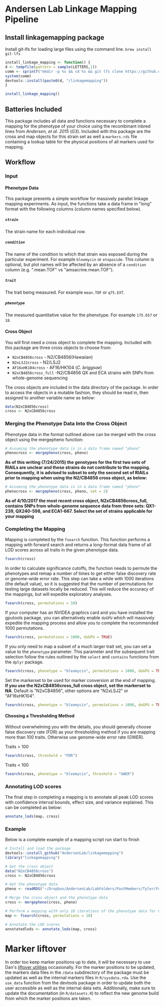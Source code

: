 # Andersen Lab Linkage Mapping Pipeline

## Install linkagemapping package

Install git-lfs for loading large files using the command line. ```brew install git-lfs```

```r
install_linkage_mapping <- function() {
d <- tempfile(pattern = sample(LETTERS,1))
comm <- sprintf("mkdir -p %s && cd %s && git lfs clone https://github.com/AndersenLab/linkagemapping",d, d)
system(comm)
devtools::install(paste0(d, "/linkagemapping"))
}

install_linkage_mapping()
```

## Batteries Included

This package includes all data and functions necessary to complete a mapping for the phenotype of your choice using the recombinant inbred lines from *Andersen, et al. 2015* (*G3*). Included with this package are the cross and map objects for this strain set as well a `markers.rds` file containing a lookup table for the physical positions of all markers used for mapping.

## Workflow

### Input

#### Phenotype Data

This package presents a simple workflow for massively parallel linkage mapping experiments. As input, the functions take a data frame in "long" format with the following columns (column names specified below).

##### `strain`

The strain name for each individual row.

##### `condition`

The name of the condition to which that strain was exposed during the particular experiment. For example `bleomycin` or `etoposide`. This column is optional, but plot names will be affected by an absence of a `condition` column (e.g. ".mean.TOF" vs "amsacrine.mean.TOF").

##### `trait`

The trait being measured. For example `mean.TOF` or `q75.EXT`.

##### `phenotype`

The measured quantitative value for the phenotype. For example `175.657` or `18`.

#### Cross Object

You will first need a cross object to complete the mapping. Included with this package are three cross objects to choose from:

+ `N2xCB4856cross` - N2/CB4856(Hawaiian)
+ `N2xLSJ2cross` - N2/LSJ2
+ `AF16xHK104cross` - AF16/HK104 (*C. briggsae*)
+ `N2xCB4856cross_full` -N2/CB4856 QX and ECA strains with SNPs from whole-genome sequencing

The cross objects are included in the data directory of the package. In order to access the objects in a mutable fashion, they should be read in, then assigned to another variable name as below:

```r
data(N2xCB4856cross)
cross <- N2xCB4856cross
```

### Merging the Phenotype Data Into the Cross Object

Phenotype data in the format outlined above can be merged with the cross object using the mergepheno function:

```r
# Assuming the phenotype data is in a data frame named "pheno"
phenocross <- mergepheno(cross, pheno)
```

**As of this writing (7/24/2015) the genotypes for the first two sets of RIAILs are unclear and these strains do not contribute to the mapping. Consequently, it is advised to subset to only the second set of RIAILs prior to mapping when using the N2/CB4856 cross object, as below:**

```r
# Assuming the phenotype data is in a data frame named "pheno"
phenocross <- mergepheno(cross, pheno, set = 2)
```

**As of 4/10/2017 the most recent cross object, N2xCB4856cross_full, contains SNPs from whole-genome sequence data from three sets: QX1-239, QX240-598, and ECA1-667. Select the set of strains applicable for your mapping**

### Completing the Mapping

Mapping is completed by the `fsearch` function. This function performs a mapping with forward search and returns a long-format data frame of all LOD scores across all traits in the given phenotype data.

```r
fsearch(cross)
```

In order to calculate significance cutoffs, the function needs to permute the phenotypes and remap a number of times to get either false discovery rate or genome-wide error rate. This step can take a while with 1000 iterations (the default value), so it is suggested that the number of permutations for testing large datasets locally be reduced. This will reduce the accuracy of the mappings, but will expedite exploratory analyses.

```r
fsearch(cross, permutations = 10)
```

If your computer has an NVIDEA graphics card and you have installed the gputools package, you can alternatively enable `doGPU` which will massively expedite the mapping process and allow you to complete the recommended 1000 permutations.


```r
fsearch(cross, permutations = 1000, doGPU = TRUE)
```

If you only need to map a subset of a much larger trait set, you can set a value to the `phenotype` parameter. This parameter and the subsequent trait selection follow the rules outlined by the `select` and `contains` functions from the `dplyr` package.

```r
fsearch(cross, phenotype = "bleomycin", permutations = 1000, doGPU = TRUE)
```

Set the markerset to be used for marker conversion at the end of mapping. **If you use the N2xCB4856cross_full cross object, set the markerset to NA**. Default is "N2xCB4856", other options are "N2xLSJ2" or "AF16xHK104".

```r
fsearch(cross, phenotype = "bleomycin", permutations = 1000, doGPU = TRUE, markerset = NA)
```

#### Choosing a Thresholding Method

Without overwhelming you with the details, you should generally choose false discovery rate (FDR) as your thresholding method if you are mapping more than 100 traits. Otherwise use genome-wide error rate (GWER).

Traits > 100

```r
fsearch(cross, threshold = "FDR")
```

Traits < 100

```r
fsearch(cross, phenotype = "bleomycin", threshold = "GWER")
```

### Annotating LOD scores

The final step in completing a mapping is to annotate all peak LOD scores with confidence interval bounds, effect size, and variance explained. This can be completed as below:

```r
annotate_lods(map, cross)
```

### Example

Below is a complete example of a mapping script run start to finish

```r
# Install and load the package
devtools::install_github("AndersenLab/linkagemapping")
library("linkagemapping")

# Get the cross object
data("N2xCB4856cross")
cross <- N2xCB4856cross

# Get the phenotype data
pheno <- readRDS("~/Dropbox/AndersenLab/LabFolders/PastMembers/Tyler/ForTrip/RIAILs2_processed.rds")

# Merge the cross object and the phenotype data
cross <- mergepheno(cross, pheno)

# Perform a mapping with only 10 iterations of the phenotype data for FDR calc
map <- fsearch(cross, permutations = 10)

# Annotate the LOD scores
annotatedlods <- annotate_lods(map, cross)
```

# Marker liftover

In order too keep marker positions up to date, it will be necessary to use Dan's [liftover utilities](https://github.com/AndersenLab/liftover-utils) occasionally. For the marker positions to be updated, the markers data files in the `/data` subdirectory of the package must be updated as well as the internal markers files in `R/sysdata.rda`. Use the `use_data` function from the devtools package in order to update both the user accessible as well as the internal data sets. Additionally, make sure to update the documentation (in `R/datasets.R`) to reflect the new genome build from which the marker positions are taken.
